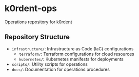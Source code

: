 # k0rdent-ops

Operations repository for k0rdent

## Repository Structure

- `infrastructure/`: Infrastructure as Code (IaC) configurations
  - `terraform/`: Terraform configurations for cloud resources
  - `kubernetes/`: Kubernetes manifests for deployments
- `scripts/`: Utility scripts for operations
- `docs/`: Documentation for operations procedures